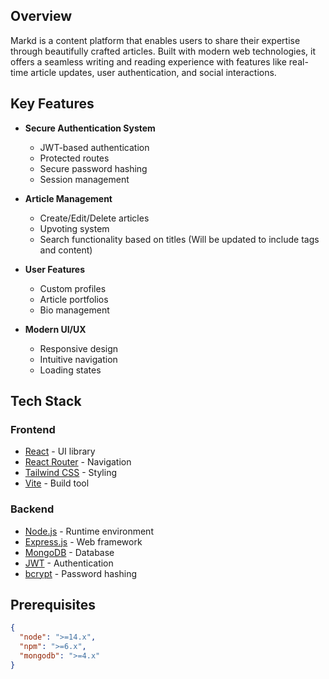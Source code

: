 ## Overview

Markd is a content platform that enables users to share their expertise through beautifully crafted articles. Built with modern web technologies, it offers a seamless writing and reading experience with features like real-time article updates, user authentication, and social interactions.

## Key Features

- **Secure Authentication System**
  - JWT-based authentication
  - Protected routes
  - Secure password hashing
  - Session management

- **Article Management**
  - Create/Edit/Delete articles
  - Upvoting system
  - Search functionality based on titles (Will be updated to include tags and content)

- **User Features**
  - Custom profiles
  - Article portfolios
  - Bio management

- **Modern UI/UX**
  - Responsive design
  - Intuitive navigation
  - Loading states

## Tech Stack

### Frontend

- [React](https://reactjs.org/) - UI library
- [React Router](https://reactrouter.com/) - Navigation
- [Tailwind CSS](https://tailwindcss.com/) - Styling
- [Vite](https://vitejs.dev/) - Build tool

### Backend

- [Node.js](https://nodejs.org/) - Runtime environment
- [Express.js](https://expressjs.com/) - Web framework
- [MongoDB](https://www.mongodb.com/) - Database
- [JWT](https://jwt.io/) - Authentication
- [bcrypt](https://github.com/kelektiv/node.bcrypt.js) - Password hashing

## Prerequisites

```json
{
  "node": ">=14.x",
  "npm": ">=6.x",
  "mongodb": ">=4.x"
}

